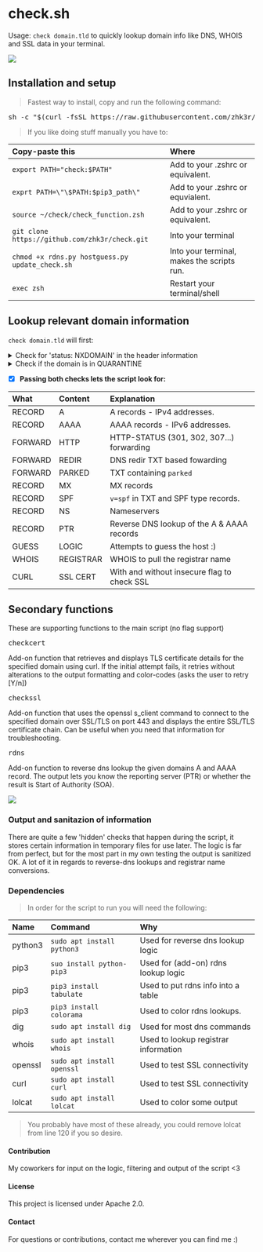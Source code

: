 # **check.sh**
Usage: ```check domain.tld``` to quickly lookup domain info like DNS, WHOIS and SSL data in your terminal.

<kbd>
<img src="https://github.com/zhk3r/check/assets/37957791/e47e87ab-1ed1-49c6-8299-cfe066ed7c3a">
</kbd>


## **Installation and setup**
> Fastest way to install, copy and run the following command:

<pre lang="bash">
sh -c "$(curl -fsSL https://raw.githubusercontent.com/zhk3r/check/testing/install.sh)
</pre>
> If you like doing stuff manually you have to:

| Copy-paste this                                      | Where                                                 |
| :----------------------------------------------------|:------------------------------------------------------|
| ```export PATH="check:$PATH"```                      | Add to your .zshrc or equivalent.                     |
| ```exprt PATH=\"\$PATH:$pip3_path\"```               | Add to your .zshrc or equvialent.                     |
| ```source ~/check/check_function.zsh```              | Add to your .zshrc or equivalent.                     |
| ```git clone https://github.com/zhk3r/check.git```   | Into your terminal                                    |
| ```chmod +x rdns.py hostguess.py update_check.sh```  | Into your terminal, makes the scripts run.            |
| ```exec zsh```                                       | Restart your terminal/shell                           |

## **Lookup relevant domain information**

```check domain.tld``` will first:

<details>
  <summary>Check for 'status: NXDOMAIN' in the header information</summary>
this status indicates that the domain does not exist, the script will stop here.
</details>
<details>
  <summary>Check if the domain is in QUARANTINE</summary>
if the domain has 'status: NXDOMAIN' and SOA starts at 'charm.norid.no' the script will whois the domain and look for "No match" - if that string isn't found the script will report the domain as in QUARANTINE.
</details>

- [x] **Passing both checks lets the script look for:**

| What    | Content   |  Explanation                                      |
| :-------|:----------|:--------------------------------------------------|
| RECORD  | A         | A records - IPv4 addresses.                       |
| RECORD  | AAAA      | AAAA records - IPv6 addresses.                    |
| FORWARD | HTTP      | HTTP-STATUS (301, 302, 307...) forwarding         |
| FORWARD | REDIR     | DNS redir TXT based fowarding                     |
| FORWARD | PARKED    | TXT containing ```parked```                       |
| RECORD  | MX        | MX records                                        |
| RECORD  | SPF       | ```v=spf``` in TXT and SPF type records.          |
| RECORD  | NS        | Nameservers                                       |
| RECORD  | PTR       | Reverse DNS lookup of the A & AAAA records        |
| GUESS   | LOGIC     | Attempts to guess the host :)                     |
| WHOIS   | REGISTRAR | WHOIS to pull the registrar name                  |
| CURL    | SSL CERT  | With and without insecure flag to check SSL       |

## Secondary functions

These are supporting functions to the main script (no flag support)
<pre lang="bash">checkcert</pre>

Add-on function that retrieves and displays TLS certificate details for the specified domain using curl. If the initial attempt fails, it retries without alterations to the output formatting and color-codes (asks the user to retry [Y/n])

<pre lang="bash">checkssl</pre>

Add-on function that uses the openssl s_client command to connect to the specified domain over SSL/TLS on port 443 and displays the entire SSL/TLS certificate chain. Can be useful when you need that information for troubleshooting.

<pre lang="bash">rdns</pre>

Add-on function to reverse dns lookup the given domains A and AAAA record. The output lets you know the reporting server (PTR) or whether the result is Start of Authority (SOA).

<kbd>
  <img src="https://github.com/zhk3r/check/assets/37957791/0e34aeaa-84d7-4a8b-a7c8-2158f6d03bdd)">
</kbd>

### **Output and sanitazion of information**

There are quite a few 'hidden' checks that happen during the script, it stores certain information in temporary files for use later. The logic is far from perfect, but for the most part in my own testing the output is sanitized OK. A lot of it in regards to reverse-dns lookups and registrar name conversions.

### **Dependencies**

> In order for the script to run you will need the following:

| Name    | Command                        | Why
| :-------| :------------------------------| :----------------------------------------|
| python3 | ```sudo apt install python3``` | Used for reverse dns lookup logic        |
| pip3    | ```suo install python-pip3```  | Used for (add-on) rdns lookup logic      |
| pip3    | ```pip3 install tabulate```    | Used to put rdns info into a table       |
| pip3    | ```pip3 install colorama```    | Used to color rdns lookups.              |
| dig     | ```sudo apt install dig```     | Used for most dns commands               |
| whois   | ```sudo apt install whois```   | Used to lookup registrar information     |
| openssl | ```sudo apt install openssl``` | Used to test SSL connectivity            |
| curl    | ```sudo apt install curl```    | Used to test SSL connectivity            |
| lolcat  | ```sudo apt install lolcat```  | Used to color some output                |

> You probably have most of these already, you could remove lolcat from line 120 if you so desire.

#### Contribution
My coworkers for input on the logic, filtering and output of the script <3

#### License
This project is licensed under Apache 2.0.

#### Contact
For questions or contributions, contact me wherever you can find me :)
